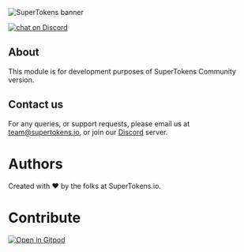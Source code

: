 ![SuperTokens banner](https://raw.githubusercontent.com/supertokens/supertokens-logo/master/images/Artboard%20%E2%80%93%2027%402x.png)

<a href="https://supertokens.io/discord">
<img src="https://img.shields.io/discord/603466164219281420.svg?logo=discord"
    alt="chat on Discord"></a>

## About

This module is for development purposes of SuperTokens Community version.

## Contact us

For any queries, or support requests, please email us at team@supertokens.io, or join
our [Discord](supertokens.io/discord) server.

# Authors

Created with :heart: by the folks at SuperTokens.io.

# Contribute

[![Open in Gitpod](https://gitpod.io/button/open-in-gitpod.svg)](https://gitpod.io/from-referrer/)
